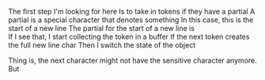 The first step I'm looking for here
Is to take in tokens if they have a partial
A partial is a special character that denotes something
In this case, this is the start of a new line
The partial for the start of a new line is \
If I see that, I start collecting the token in a buffer
If the next token creates the full new line char
Then I switch the state of the object

Thing is, the next character might not have the sensitive character anymore. But 